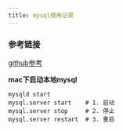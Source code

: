 ```yaml
---
title: mysql使用记录
---
```


### 参考链接

[github参考](https://github.com/jaywcjlove/mysql-tutorial/blob/master/chapter2/2.3.md)



**mac下启动本地mysql**

```
mysqld start
mysql.server start    # 1. 启动
mysql.server stop     # 2. 停止
mysql.server restart  # 3. 重启
```

